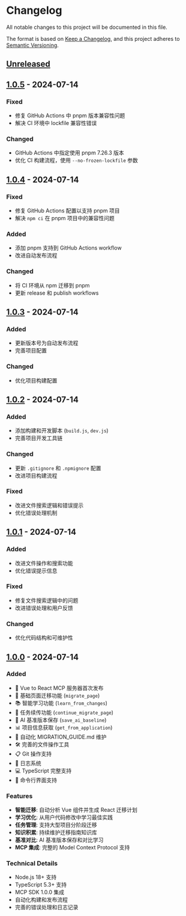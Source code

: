# Changelog

All notable changes to this project will be documented in this file.

The format is based on [Keep a Changelog](https://keepachangelog.com/en/1.0.0/),
and this project adheres to [Semantic Versioning](https://semver.org/spec/v2.0.0.html).

## [Unreleased]

## [1.0.5] - 2024-07-14

### Fixed
- 修复 GitHub Actions 中 pnpm 版本兼容性问题
- 解决 CI 环境中 lockfile 兼容性错误

### Changed
- GitHub Actions 中指定使用 pnpm 7.26.3 版本
- 优化 CI 构建流程，使用 `--no-frozen-lockfile` 参数

## [1.0.4] - 2024-07-14

### Fixed
- 修复 GitHub Actions 配置以支持 pnpm 项目
- 解决 `npm ci` 在 pnpm 项目中的兼容性问题

### Added
- 添加 pnpm 支持到 GitHub Actions workflow
- 改进自动发布流程

### Changed
- 将 CI 环境从 npm 迁移到 pnpm
- 更新 release 和 publish workflows

## [1.0.3] - 2024-07-14

### Added
- 更新版本号为自动发布流程
- 完善项目配置

### Changed
- 优化项目构建配置

## [1.0.2] - 2024-07-14

### Added
- 添加构建和开发脚本 (`build.js`, `dev.js`)
- 完善项目开发工具链

### Changed
- 更新 `.gitignore` 和 `.npmignore` 配置
- 改进项目构建流程

### Fixed
- 改进文件搜索逻辑和错误提示
- 优化错误处理机制

## [1.0.1] - 2024-07-14

### Added
- 改进文件操作和搜索功能
- 优化错误提示信息

### Fixed
- 修复文件搜索逻辑中的问题
- 改进错误处理和用户反馈

### Changed
- 优化代码结构和可维护性

## [1.0.0] - 2024-07-14

### Added
- 🎉 Vue to React MCP 服务器首次发布
- 🚀 基础页面迁移功能 (`migrate_page`)
- 📚 智能学习功能 (`learn_from_changes`)
- 🔄 任务续传功能 (`continue_migrate_page`)
- 💾 AI 基准版本保存 (`save_ai_baseline`)
- 📊 项目信息获取 (`get_from_application`)
- 📝 自动化 MIGRATION_GUIDE.md 维护
- 🛠️ 完善的文件操作工具
- 📋 Git 操作支持
- 📝 日志系统
- 💻 TypeScript 完整支持
- 🎯 命令行界面支持

### Features
- **智能迁移**: 自动分析 Vue 组件并生成 React 迁移计划
- **学习优化**: 从用户代码修改中学习最佳实践
- **任务管理**: 支持大型项目分阶段迁移
- **知识积累**: 持续维护迁移指南知识库
- **基准对比**: AI 基准版本保存和对比学习
- **MCP 集成**: 完整的 Model Context Protocol 支持

### Technical Details
- Node.js 18+ 支持
- TypeScript 5.3+ 支持
- MCP SDK 1.0.0 集成
- 自动化构建和发布流程
- 完善的错误处理和日志记录

[Unreleased]: https://github.com/jianger666/vue-to-react-mcp/compare/v1.0.5...HEAD
[1.0.5]: https://github.com/jianger666/vue-to-react-mcp/compare/v1.0.4...v1.0.5
[1.0.4]: https://github.com/jianger666/vue-to-react-mcp/compare/v1.0.3...v1.0.4
[1.0.3]: https://github.com/jianger666/vue-to-react-mcp/compare/v1.0.2...v1.0.3
[1.0.2]: https://github.com/jianger666/vue-to-react-mcp/compare/v1.0.1...v1.0.2
[1.0.1]: https://github.com/jianger666/vue-to-react-mcp/compare/v1.0.0...v1.0.1
[1.0.0]: https://github.com/jianger666/vue-to-react-mcp/releases/tag/v1.0.0 